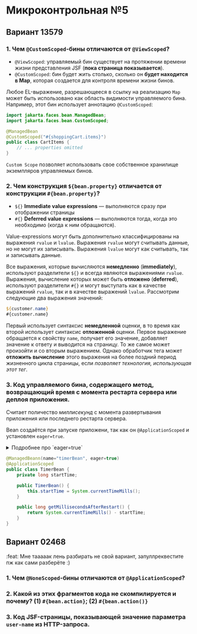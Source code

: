 # Микроконтрольная №5

## Вариант 13579

### 1. Чем `@CustomScoped`-бины отличаются от `@ViewScoped`?

- `@ViewScoped`: управляемый бин существует на протяжении времени жизни представления JSF (**пока страница показывается**).
- `@CustomScoped`: бин будет жить столько, сколько он **будет находится в Map**, которая создается для контроля времени жизни бинов.

Любое EL-выражение, разрешающееся в ссылку на реализацию `Map` может быть использовано как  область видимости управляемого бина. Например, этот бин использует аннотацию `@CustomScoped`:

```java
import jakarta.faces.bean.ManagedBean;
import jakarta.faces.bean.CustomScoped;

@ManagedBean
@CustomScoped("#{shoppingCart.items}")
public class CartItems {
    // ... properties omitted
}
```
`Custom Scope` позволяет использовать свое собственное хранилище экземпляров управляемых бинов.


### 2. Чем конструкция `${bean.property}` отличается от конструкции `#{bean.property}`?

- `${}` **Immediate value expressions** — выполняются сразу при отображении страницы
- `#{}` **Deferred value expressions** — выполняются тогда, когда это необходимо (когда к ним обращаются).

Value-expressions могут быть дополнительно классифицированы на выражения `rvalue` и `lvalue`. Выражения `rvalue` могут считывать данные, но не могут их записывать. Выражения `lvalue` могут как считывать, так и записывать данные.

Все выражения, которые вычисляются **немедленно** (**immediately**), используют разделители `${}` и всегда являются выражениями `rvalue`. Выражения, вычисление которых может быть **отложено** (**deferred**), используют разделители `#{}` и могут выступать как в качестве выражений `rvalue`, так и в качестве выражений `lvalue`. Рассмотрим следующие два выражения значений:

```jsp
${customer.name}
#{customer.name}
```

Первый использует синтаксис **немедленной** оценки, в то время как второй использует синтаксис **отложенной** оценки. Первое выражение обращается к свойству `name`, получает его значение, добавляет значение к ответу и выводится на страницу. То же самое может произойти и со вторым выражением. Однако обработчик тега может **отложить вычисление** этого выражения на более поздний период жизненного цикла страницы, если *позволяет технология, использующая этот тег*.


### 3. Код управляемого бина, содержащего метод, возвращающий время с момента рестарта сервера или деплоя приложения.

Считает поличество *миллисекунд* с момента развертывания
приложения или последнего рестарта сервера.

Bean создаётся при запуске приложени, так как он `@ApplicationScoped` и установлен `eager=true`.

<details>
  <summary>Подробнее про `eager=true`</summary>

  Управляемые bean-компоненты создаются **лениво**. То есть они создаются **при выполнении запроса из приложения**.

  Чтобы принудительно создать экземпляр bean-компонента области приложения и поместить его в application scope **сразу после запуска** приложения и до того, как будет сделан какой-либо запрос, атрибуту `eager` управляемого bean-компонента должно быть присвоено значение `true`.
</details>


```java
@ManagedBeann(name="timerBean", eager=true)
@ApplicationScoped
public class TimerBean {
    private long startTime;

    public TimerBean() {
        this.startTime = System.currentTimeMills();
    }

    public long getMillisecondsAfterRestart() {
        return System.currentTimeMills() - startTime;
    }
}
```

## Вариант 02468

:feat: Мне тааааак лень разбирать не свой вариант, запуллреквестите пж как сами разберёте :)

### 1. Чем `@NoneScoped`-бины отличаются от `@ApplicationScoped`?

### 2. Какой из этих фрагментов кода не скомпилируется и почему? **(1)** `#{bean.action}`; **(2)** `#{bean.action()}`

### 3. Код JSF-страницы, показывающей значение параметра `user-name` из HTTP-запроса.
